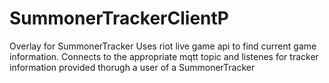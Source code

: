 # SummonerTrackerClientP
Overlay for SummonerTracker
Uses riot live game api to find current game information. 
Connects to the appropriate mqtt topic and listenes for tracker 
information provided thorugh a user of a SummonerTracker
